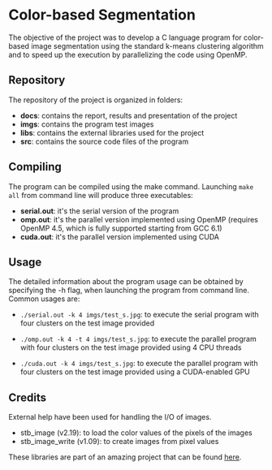 # Color-based Segmentation
The objective of the project was to develop a C language program for color-based
image segmentation using the standard k-means clustering algorithm and to speed
up the execution by parallelizing the code using OpenMP.

## Repository
The repository of the project is organized in folders:
* **docs**: contains the report, results and presentation of the project
* **imgs**: contains the program test images
* **libs**: contains the external libraries used for the project
* **src**: contains the source code files of the program

## Compiling
The program can be compiled using the make command. Launching ```make all``` from 
command line will produce three executables:
* **serial.out**: it's the serial version of the program
* **omp.out**: it's the parallel version implemented using OpenMP (requires 
OpenMP 4.5, which is fully supported starting from GCC 6.1)
* **cuda.out**: it's the parallel version implemented using CUDA

## Usage
The detailed information about the program usage can be obtained by specifying
the -h flag, when launching the program from command line. Common usages are:

* ```./serial.out -k 4 imgs/test_s.jpg```: to execute the serial program with 
four clusters on the test image provided
 
* ```./omp.out -k 4 -t 4 imgs/test_s.jpg```: to execute the parallel program with 
four clusters on the test image provided using 4 CPU threads

* ```./cuda.out -k 4 imgs/test_s.jpg```: to execute the parallel program with 
four clusters on the test image provided using a CUDA-enabled GPU

## Credits
External help have been used for handling the I/O of images.

* stb_image (v2.19): to load the color values of the pixels of the images
* stb_image_write (v1.09): to create images from pixel values

These libraries are part of an amazing project that can be found
[here](https://github.com/nothings/stb).
